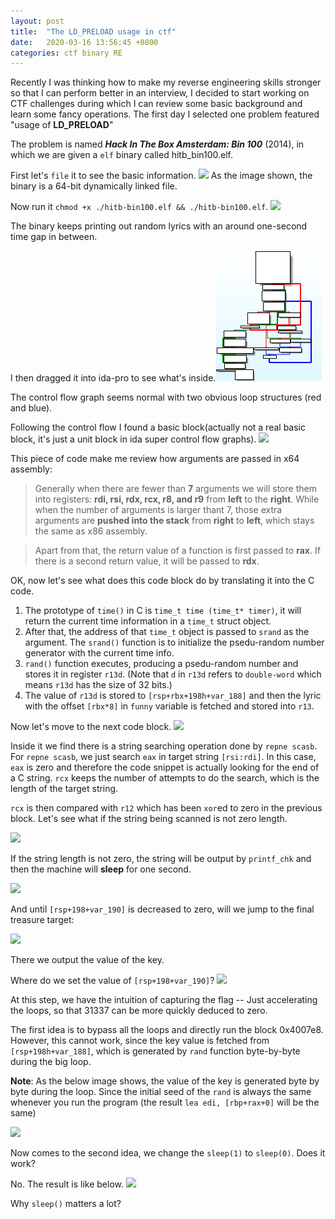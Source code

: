```yaml
---
layout: post
title:  "The LD_PRELOAD usage in ctf"
date:   2020-03-16 13:56:45 +0800
categories: ctf binary RE
---
```


Recently I was thinking how to make my reverse engineering skills stronger so that I can perform better in an interview, I decided to start working on CTF challenges during which I can review some basic background and learn some fancy operations. The first day I selected one problem featured "usage of **LD_PRELOAD**"

The problem is named ***Hack In The Box Amsterdam: Bin 100*** (2014), in which we are given a `elf` binary called hitb_bin100.elf.

First let's `file` it to see the basic information.
![](/ctf/binary/re/2020/03/16/imgs/20200311-114439.png)
As the image shown, the binary is a 64-bit dynamically linked file.

Now run it `chmod +x ./hitb-bin100.elf && ./hitb-bin100.elf`.
![](/ctf/binary/re/2020/03/16/imgs/20200311-114647.png)

The binary keeps printing out random lyrics with an around one-second time gap in between.

I then dragged it into ida-pro to see what's inside.![](imgs/20200311-114836.png) 

The control flow graph seems normal with two obvious loop structures (red and blue).

Following the control flow I found a basic block(actually not a real basic block, it's just a unit block in ida super control flow graphs). 
![](/ctf/binary/re/2020/03/16/imgs/20200311-115032.png)

This piece of code make me review how arguments are passed in x64 assembly:

> Generally when there are fewer than **7** arguments we will store them into registers: **rdi, rsi, rdx, rcx, r8, and r9** from **left** to the **right**. While when the number of arguments is larger thant 7, those extra arguments are **pushed into the stack** from **right** to **left**, which stays the same as x86 assembly.

> Apart from that, the return value of a function is first passed to **rax**. If there is a second return value, it will be passed to **rdx**.

OK, now let's see what does this code block do by translating it into the C code.

1. The prototype of `time()` in C is `time_t time (time_t* timer)`, it will return the current time information in a `time_t` struct object.
2. After that, the address of that  `time_t` object is  passed to `srand` as the argument. The `srand()` function is to initialize the psedu-random number generator with the current time info.
3. `rand()` function executes, producing a psedu-random number and stores it in register `r13d`. (Note that `d` in `r13d` refers to `double-word` which means `r13d` has the size of 32 bits.)
4. The value of `r13d` is stored to `[rsp+rbx+198h+var_188]` and then the lyric with the offset `[rbx*8]` in `funny` variable is fetched and stored into `r13`.

Now let's move to the next code block.
![](/ctf/binary/re/2020/03/16/imgs/20200311-123753.png)

Inside it we find there is a string searching operation done by `repne scasb`. For `repne scasb`, we just search `eax` in target string `[rsi:rdi]`. In this case, `eax` is zero and therefore the code snippet is actually looking for the end of a C string. `rcx` keeps the number of attempts to do the search, which is the length of the target string.

`rcx` is then compared with `r12` which has been `xor`ed to zero in the previous block. Let's see what if the string being scanned is not zero length.

![](/ctf/binary/re/2020/03/16/imgs/20200311-124748.png)

If the string length is not zero, the string will be output by `printf_chk` and then the machine will **sleep** for one second.

![](/ctf/binary/re/2020/03/16/imgs/20200311-124917.png)

And until `[rsp+198+var_190]` is decreased to zero, will we jump to the final treasure target:

![](/ctf/binary/re/2020/03/16/imgs/20200311-125010.png)

There we output the value of the key.

Where do we set the value of `[rsp+198+var_190]`?
![](/ctf/binary/re/2020/03/16/imgs/20200311-125140.png)

At this step, we have the intuition of capturing the flag -- Just accelerating the loops, so that 31337 can be more quickly deduced to zero.

The first idea is to bypass all the loops and directly run the block 0x4007e8. However, this cannot work, since the key value is fetched from `[rsp+198h+var_188]`, which is generated by `rand` function byte-by-byte during the big loop.

**Note**: As the below image shows, the value of the key is generated byte by byte during the loop. Since the initial seed of the `rand` is always the same whenever you run the program (the result `lea edi, [rbp+rax+0]` will be the same)

![](/ctf/binary/re/2020/03/16/imgs/20200311-131024.png)

Now comes to the second idea, we change the `sleep(1)` to `sleep(0)`. Does it work?

No. The result is like below.
![](/ctf/binary/re/2020/03/16/imgs/20200311-143849.png)

Why `sleep()` matters a lot?







